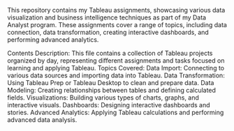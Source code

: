 This repository contains my Tableau assignments, showcasing various data visualization and business intelligence techniques as part of my Data Analyst program. These assignments cover a range of topics, including data connection, data transformation, creating interactive dashboards, and performing advanced analytics.

Contents
Description: This file contains a collection of Tableau projects organized by day, representing different assignments and tasks focused on learning and applying Tableau.
Topics Covered:
Data Import: Connecting to various data sources and importing data into Tableau.
Data Transformation: Using Tableau Prep or Tableau Desktop to clean and prepare data.
Data Modeling: Creating relationships between tables and defining calculated fields.
Visualizations: Building various types of charts, graphs, and interactive visuals.
Dashboards: Designing interactive dashboards and stories.
Advanced Analytics: Applying Tableau calculations and performing advanced data analysis.
